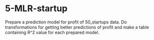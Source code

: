 # 5-MLR-startup
Prepare a prediction model for profit of 50_startups data. Do transformations for getting better predictions of profit and make a table containing R^2 value for each prepared model.
